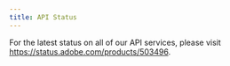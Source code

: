 ```yaml
---
title: API Status
---
```


For the latest status on all of our API services, please visit <https://status.adobe.com/products/503496>.